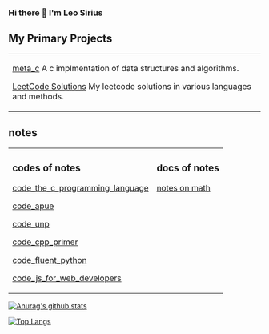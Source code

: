 ### Hi there 👋 I'm Leo Sirius

## My Primary Projects

<table>

<tr><td valign="top">

[meta_c](https://github.com/LeoSirius/meta_c) A c implmentation of data structures and algorithms.

[LeetCode Solutions](https://github.com/LeoSirius/leetcode_solutions) My leetcode solutions in various languages and methods.

</td></tr>

</table>

## notes

<table>
<tr>
<td valign="top">

### codes of notes

[code_the_c_programming_language](https://github.com/LeoSirius/code_the_c_programming_language)

[code_apue](https://github.com/LeoSirius/code_apue)

[code_unp](https://github.com/LeoSirius/code_unp)

[code_cpp_primer](https://github.com/LeoSirius/code_cpp_primer)

[code_fluent_python](https://github.com/LeoSirius/code_fluent_python)

[code_js_for_web_developers](https://github.com/LeoSirius/code_js_for_web_developers)

</td>

<td valign="top">

### docs of notes

[notes on math](https://github.com/LeoSirius/notes_on_mathematics)

</td>


</tr>
</table>

[![Anurag's github stats](https://github-readme-stats.vercel.app/api?username=LeoSirius&count_private=true&show_icons=true&theme=radical)](https://github.com/anuraghazra/github-readme-stats)

[![Top Langs](https://github-readme-stats.vercel.app/api/top-langs/?username=LeoSirius&count_private=true&show_icons=true&theme=radical&layout=compact)](https://github.com/anuraghazra/github-readme-stats)

